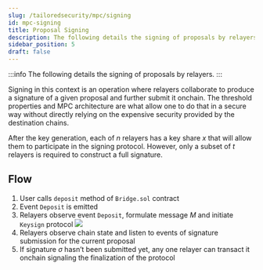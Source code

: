 ```yaml
---
slug: /tailoredsecurity/mpc/signing
id: mpc-signing
title: Proposal Signing
description: The following details the signing of proposals by relayers.
sidebar_position: 5
draft: false
---
```


:::info
The following details the signing of proposals by relayers.
:::

Signing in this context is an operation where relayers collaborate to produce a signature of a given proposal and further submit it onchain. The threshold properties and MPC architecture are what allow one to do that in a secure way without directly relying on the expensive security provided by the destination chains.

After the key generation, each of *n* relayers has a key share *x* that will allow them to participate in the signing protocol. However, only a subset of *t* relayers is required to construct a full signature.

## Flow 

1. User calls `deposit` method of `Bridge.sol` contract
2. Event `Deposit` is emitted
3. Relayers observe event `Deposit`, formulate message *M* and initiate `Keysign` protocol
    ![](../../../../static/assets/keysign_flow.png)
4. Relayers observe chain state and listen to events of signature submission for the current proposal
5. If signature *σ* hasn’t been submitted yet, any one relayer can transact it onchain signaling the finalization of the protocol

